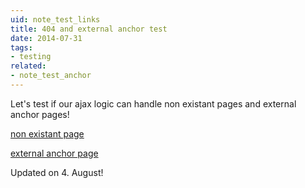 ```yaml
---
uid: note_test_links
title: 404 and external anchor test
date: 2014-07-31
tags:
- testing
related:
- note_test_anchor
---
```


Let's test if our ajax logic can handle non existant pages and external anchor pages!

[non existant page](/fail.html)

[external anchor page](https://github.com/majodev/sjgrabber#about)

Updated on 4. August!